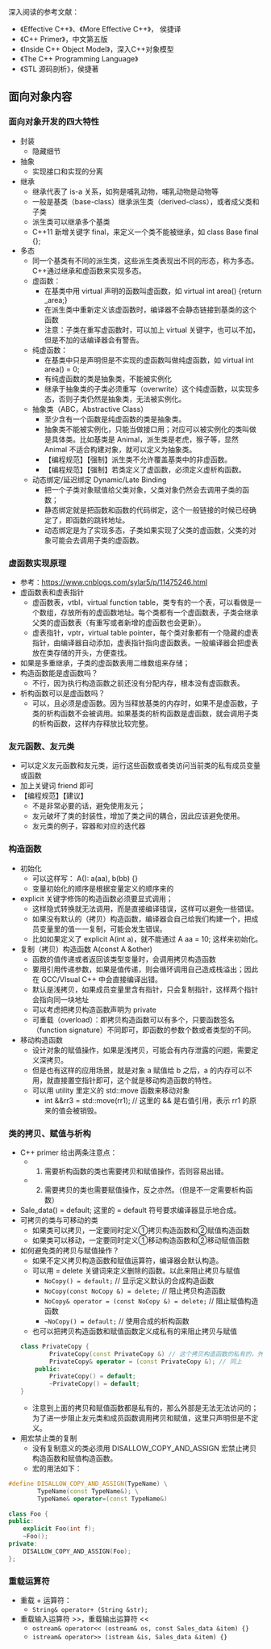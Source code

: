 深入阅读的参考文献：
- 《Effective C++》、《More Effective C++》， 侯捷译
- 《C++ Primer》，中文第五版
- 《Inside C++ Object Model》，深入C++对象模型
- 《The C++ Programming Language》
- 《STL 源码剖析》，侯捷著

## 面向对象内容

### 面向对象开发的四大特性
* 封装
    * 隐藏细节
* 抽象
    * 实现接口和实现的分离
* 继承
    * 继承代表了 is-a 关系，如狗是哺乳动物，哺乳动物是动物等
    * 一般是基类（base-class）继承派生类（derived-class），或者成父类和子类
    * 派生类可以继承多个基类
    * C++11 新增关键字 final，来定义一个类不能被继承，如 class Base final {};
* 多态
    * 同一个基类有不同的派生类，这些派生类表现出不同的形态，称为多态。C++通过继承和虚函数来实现多态。
    * 虚函数：
        * 在基类中用 virtual 声明的函数叫虚函数，如 virtual int area() {return _area;}
        * 在派生类中重新定义该虚函数时，编译器不会静态链接到基类的这个函数
        * 注意：子类在重写虚函数时，可以加上 virtual 关键字，也可以不加，但是不加的话编译器会有警告。
    * 纯虚函数：
        * 在基类中只是声明但是不实现的虚函数叫做纯虚函数，如 virtual int area() = 0;
        * 有纯虚函数的类是抽象类，不能被实例化
        * 继承于抽象类的子类必须重写（overwrite）这个纯虚函数，以实现多态，否则子类仍然是抽象类，无法被实例化。
    * 抽象类（ABC，Abstractive Class）
        * 至少含有一个函数是纯虚函数的类是抽象类。
        * 抽象类不能被实例化，只能当做接口用；对应可以被实例化的类叫做是具体类。比如基类是 Animal，派生类是老虎，猴子等，显然 Animal 不适合构建对象，就可以定义为抽象类。
        * 【编程规范】【强制】派生类不允许覆盖基类中的非虚函数。
        * 【编程规范】【强制】若类定义了虚函数，必须定义虚析构函数。
    * 动态绑定/延迟绑定 Dynamic/Late Binding
        * 把一个子类对象赋值给父类对象，父类对象仍然会去调用子类的函数；
        * 静态绑定就是把函数和函数的代码绑定，这个一般链接的时候已经确定了，即函数的跳转地址。
        * 动态绑定是为了实现多态，子类如果实现了父类的虚函数，父类的对象可能会去调用子类的虚函数。


### 虚函数实现原理
* 参考：https://www.cnblogs.com/sylar5/p/11475246.html
* 虚函数表和虚表指针
    * 虚函数表，vtbl，virtual function table，类专有的一个表，可以看做是一个数组，存放所有的虚函数地址。每个类都有一个虚函数表，子类会继承父类的虚函数表（有重写或者新增的虚函数也会更新）。
    * 虚表指针，vptr，virtual table pointer，每个类对象都有一个隐藏的虚表指针，由编译器自动添加，虚表指针指向虚函数表。一般编译器会把虚表放在类存储的开头，方便查找。
* 如果是多重继承，子类的虚函数表用二维数组来存储；
* 构造函数能是虚函数吗？
    * 不行，因为执行构造函数之前还没有分配内存，根本没有虚函数表。
* 析构函数可以是虚函数吗？
    * 可以，且必须是虚函数。因为当释放基类的内存时，如果不是虚函数，子类的析构函数不会被调用。如果基类的析构函数是虚函数，就会调用子类的析构函数，这样内存释放比较完整。

### 友元函数、友元类
* 可以定义友元函数和友元类，运行这些函数或者类访问当前类的私有成员变量或函数
* 加上关键词 friend 即可
* 【编程规范】【建议】
    * 不是非常必要的话，避免使用友元；
    * 友元破坏了类的封装性，增加了类之间的耦合，因此应该避免使用。
    * 友元类的例子，容器和对应的迭代器

### 构造函数
* 初始化
    * 可以这样写： A(): a(aa), b(bb) {}
    * 变量初始化的顺序是根据变量定义的顺序来的
* explicit 关键字修饰的构造函数必须要显式调用；
    * 这样隐式转换就无法调用，而是直接编译错误，这样可以避免一些错误。
    * 如果没有默认的（拷贝）构造函数，编译器会自己给我们构建一个，把成员变量里的值一一复制，可能会发生错误。
    * 比如如果定义了 explicit A(int a)，就不能通过 A aa = 10; 这样来初始化。
* 复制（拷贝）构造函数 A(const A &other) 
    * 函数的值传递或者返回该类型变量时，会调用拷贝构造函数
    * 要用引用传递参数，如果是值传递，则会循环调用自己造成栈溢出；因此在 GCC/VIsual C++ 中会直接编译出错。
    * 默认是浅拷贝，如果成员变量里含有指针，只会复制指针，这样两个指针会指向同一块地址
    * 可以考虑把拷贝构造函数声明为 private
    * 可重载（overload）：即拷贝构造函数可以有多个，只要函数签名（function signature）不同即可，即函数的参数个数或者类型的不同。
* 移动构造函数
    * 设计对象的赋值操作，如果是浅拷贝，可能会有内存泄露的问题，需要定义深拷贝。
    * 但是也有这样的应用场景，就是对象 a 赋值给 b 之后，a 的内存可以不用，就直接置空指针即可，这个就是移动构造函数的特性。
    * 可以用 utility 里定义的 std::move 函数来移动对象
        * int &&rr3 = std::move(rr1);  // 这里的 && 是右值引用，表示 rr1 的原来的值会被销毁。

### 类的拷贝、赋值与析构
* C++ primer 给出两条注意点：
    * 1. 需要析构函数的类也需要拷贝和赋值操作，否则容易出错。
    * 2. 需要拷贝的类也需要赋值操作，反之亦然。（但是不一定需要析构函数）
* Sale_data() = default; 这里的 = default 符号要求编译器显示地合成。
* 可拷贝的类与可移动的类
    * 如果类可以拷贝，一定要同时定义①拷贝构造函数和②赋值构造函数
    * 如果类可以移动，一定要同时定义①移动构造函数和②移动赋值函数
* 如何避免类的拷贝与赋值操作？
    * 如果不定义拷贝构造函数和赋值运算符，编译器会默认构造。
    * 可以用 = delete 关键词来定义删除的函数。以此来阻止拷贝与赋值
        * `NoCopy() = default;`                  // 显示定义默认的合成构造函数
        * `NoCopy(const NoCopy &) = delete;`    // 阻止拷贝构造函数
        * `NoCopy& operator = (const NoCopy &) = delete;`    // 阻止赋值构造函数
        * `~NoCopy() = default;`               // 使用合成的析构函数
    * 也可以把拷贝构造函数和赋值函数定义成私有的来阻止拷贝与赋值
    ```c++
    class PrivateCopy {
            PrivateCopy(const PrivateCopy &) // 这个拷贝构造函数的私有的，外部无法调用。
            PrivateCopy& operator = (const PrivateCopy &); // 同上
        public:
            PrivateCopy() = default;
            ~PrivateCopy() = default;
    }
    ```
    * 注意到上面的拷贝和赋值函数都是私有的，那么外部是无法无法访问的；为了进一步阻止友元类和成员函数调用拷贝和赋值，这里只声明但是不定义。
* 用宏禁止类的复制
    * 没有复制意义的类必须用 DISALLOW_COPY_AND_ASSIGN 宏禁止拷贝构造函数和赋值构造函数。
    * 宏的用法如下：
```c++
#define DISALLOW_COPY_AND_ASSIGN(TypeName) \
        TypeName(const TypeName&); \
        TypeName& operator=(const TypeName&)
 
class Foo {
public:
    explicit Foo(int f);
    ~Foo();
private:
    DISALLOW_COPY_AND_ASSIGN(Foo);
};
```

### 重载运算符
* 重载 + 运算符：
    * `String& operator+ (String &str);`
* 重载输入运算符 >>，重载输出运算符 <<
    * `ostream& operator<< (ostream& os, const Sales_data &item) {}`
    * `istream& operator>> (istream &is, Sales_data &item) {}`
